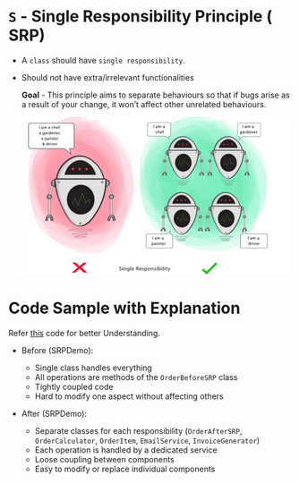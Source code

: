 # ```S``` - Single Responsibility Principle ( SRP)

- A ```class``` should have ```single responsibility```.
- Should not have extra/irrelevant functionalities


  **Goal** - This principle aims to separate behaviours so that if bugs arise as a result of your change, it won’t affect other unrelated behaviours.

  ![single-responsibility.png](../../../images/single-responsibility.png)
  


# Code Sample with Explanation

Refer [this](./../../code/SOLID/singleResponsibility) code for better Understanding.
- Before (SRPDemo):

    - Single class handles everything
    - All operations are methods of the `OrderBeforeSRP` class
    - Tightly coupled code 
    - Hard to modify one aspect without affecting others


- After (SRPDemo):

    - Separate classes for each responsibility (`OrderAfterSRP`, `OrderCalculator`, `OrderItem`, `EmailService`, `InvoiceGenerator`)
    - Each operation is handled by a dedicated service 
    - Loose coupling between components
    - Easy to modify or replace individual components
